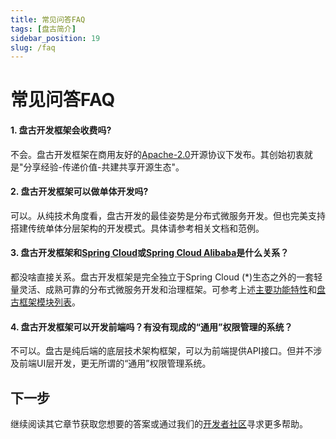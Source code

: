 ```yaml
---
title: 常见问答FAQ
tags: [盘古简介]
sidebar_position: 19
slug: /faq
---
```


# 常见问答FAQ

#### 1. 盘古开发框架会收费吗?  
不会。盘古开发框架在商用友好的[Apache-2.0](https://www.apache.org/licenses/LICENSE-2.0)开源协议下发布。其创始初衷就是"分享经验-传递价值-共建共享开源生态"。

#### 2. 盘古开发框架可以做单体开发吗?
可以。从纯技术角度看，盘古开发的最佳姿势是分布式微服务开发。但也完美支持搭建传统单体分层架构的开发模式。具体请参考相关文档和范例。

#### 3. 盘古开发框架和[Spring Cloud](https://spring.io/projects/spring-cloud)或[Spring Cloud Alibaba](https://spring.io/projects/spring-cloud-alibaba)是什么关系？  
都没啥直接关系。盘古开发框架是完全独立于Spring Cloud (*)生态之外的一套轻量灵活、成熟可靠的分布式微服务开发和治理框架。可参考上述[主要功能特性](#主要功能特性)和[盘古框架模块列表](#盘古框架模块列表)。

#### 4. 盘古开发框架可以开发前端吗？有没有现成的“通用”权限管理的系统？
不可以。盘古是纯后端的底层技术架构框架，可以为前端提供API接口。但并不涉及前端UI层开发，更无所谓的“通用”权限管理系统。

## 下一步
继续阅读其它章节获取您想要的答案或通过我们的[开发者社区](/docs/community)寻求更多帮助。